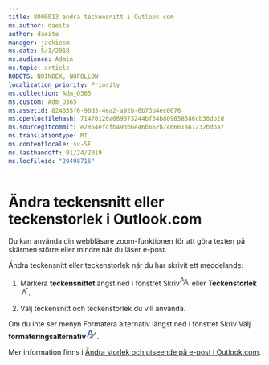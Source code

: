 ```yaml
---
title: 8000013 ändra teckensnitt i Outlook.com
ms.author: daeite
author: daeite
manager: jackiesm
ms.date: 5/1/2018
ms.audience: Admin
ms.topic: article
ROBOTS: NOINDEX, NOFOLLOW
localization_priority: Priority
ms.collection: Adm_O365
ms.custom: Adm_O365
ms.assetid: 824035f6-90d3-4ea2-a92b-6b73b4ec0076
ms.openlocfilehash: 71470120a669073244bf34b809658586cb36db2d
ms.sourcegitcommit: e2864efcfb493b6e46b662b746661a61232bdba7
ms.translationtype: MT
ms.contentlocale: sv-SE
ms.lasthandoff: 01/24/2019
ms.locfileid: "29498716"
---
```

# <a name="change-font-or-font-size-in-outlookcom"></a>Ändra teckensnitt eller teckenstorlek i Outlook.com

Du kan använda din webbläsare zoom-funktionen för att göra texten på skärmen större eller mindre när du läser e-post.
  
Ändra teckensnitt eller teckenstorlek när du har skrivit ett meddelande:
  
1. Markera **teckensnittet**längst ned i fönstret Skriv![teckensnitt](media/6d9372e0-cde5-49fc-a457-aafb62255163.png) eller **Teckenstorlek**![The teckensnitt storlek ikonen](media/9334f617-9593-4bd0-afb1-c53308ad7591.png).
    
2. Välj teckensnitt och teckenstorlek du vill använda.
    
Om du inte ser menyn Formatera alternativ längst ned i fönstret Skriv Välj **formateringsalternativ**![ikon formatering i](media/13103798-e3ea-4069-a7a0-63f8903c8c3a.png).
  
Mer information finns i [Ändra storlek och utseende på e-post i Outlook.com](https://go.microsoft.com/fwlink/p/?linkid=873130).
  

